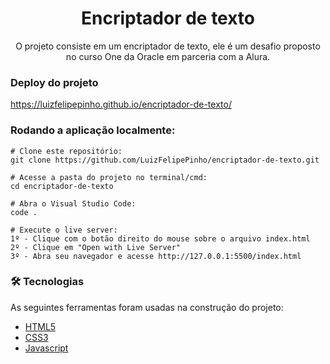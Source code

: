 <h1 align="center">Encriptador de texto</h1>
<p align="center">O projeto consiste em um encriptador de texto, ele é um desafio proposto no curso One da Oracle em parceria com a Alura.</p>

### Deploy do projeto
https://luizfelipepinho.github.io/encriptador-de-texto/

###  Rodando a aplicação localmente:

```
# Clone este repositório:
git clone https://github.com/LuizFelipePinho/encriptador-de-texto.git

# Acesse a pasta do projeto no terminal/cmd:
cd encriptador-de-texto

# Abra o Visual Studio Code:
code .

# Execute o live server:
1º - Clique com o botão direito do mouse sobre o arquivo index.html
2º - Clique em "Open with Live Server" 
3º - Abra seu navegador e acesse http://127.0.0.1:5500/index.html

```

### 🛠 Tecnologias

As seguintes ferramentas foram usadas na construção do projeto:

- [HTML5](https://developer.mozilla.org/pt-BR/docs/Web/HTML)
- [CSS3](https://developer.mozilla.org/pt-BR/docs/Web/CSS)
- [Javascript](https://developer.mozilla.org/pt-BR/docs/Web/JavaScript)



